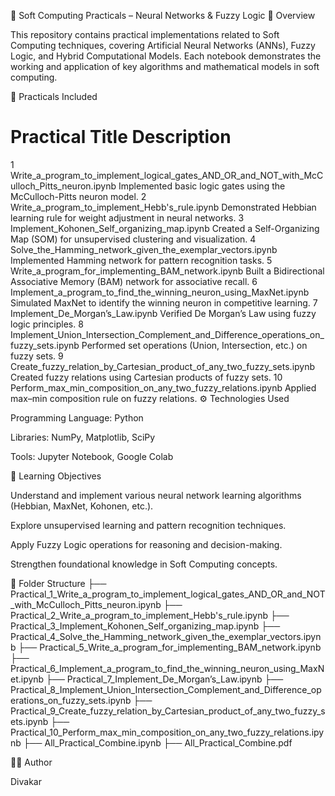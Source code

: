 🧮 Soft Computing Practicals – Neural Networks & Fuzzy Logic
📘 Overview

This repository contains practical implementations related to Soft Computing techniques, covering Artificial Neural Networks (ANNs), Fuzzy Logic, and Hybrid Computational Models.
Each notebook demonstrates the working and application of key algorithms and mathematical models in soft computing.

🧩 Practicals Included
#	Practical Title	Description
1	Write_a_program_to_implement_logical_gates_AND_OR_and_NOT_with_McCulloch_Pitts_neuron.ipynb	Implemented basic logic gates using the McCulloch-Pitts neuron model.
2	Write_a_program_to_implement_Hebb's_rule.ipynb	Demonstrated Hebbian learning rule for weight adjustment in neural networks.
3	Implement_Kohonen_Self_organizing_map.ipynb	Created a Self-Organizing Map (SOM) for unsupervised clustering and visualization.
4	Solve_the_Hamming_network_given_the_exemplar_vectors.ipynb	Implemented Hamming network for pattern recognition tasks.
5	Write_a_program_for_implementing_BAM_network.ipynb	Built a Bidirectional Associative Memory (BAM) network for associative recall.
6	Implement_a_program_to_find_the_winning_neuron_using_MaxNet.ipynb	Simulated MaxNet to identify the winning neuron in competitive learning.
7	Implement_De_Morgan’s_Law.ipynb	Verified De Morgan’s Law using fuzzy logic principles.
8	Implement_Union_Intersection_Complement_and_Difference_operations_on_fuzzy_sets.ipynb	Performed set operations (Union, Intersection, etc.) on fuzzy sets.
9	Create_fuzzy_relation_by_Cartesian_product_of_any_two_fuzzy_sets.ipynb	Created fuzzy relations using Cartesian products of fuzzy sets.
10	Perform_max_min_composition_on_any_two_fuzzy_relations.ipynb	Applied max–min composition rule on fuzzy relations.
⚙️ Technologies Used

Programming Language: Python

Libraries: NumPy, Matplotlib, SciPy

Tools: Jupyter Notebook, Google Colab

🎯 Learning Objectives

Understand and implement various neural network learning algorithms (Hebbian, MaxNet, Kohonen, etc.).

Explore unsupervised learning and pattern recognition techniques.

Apply Fuzzy Logic operations for reasoning and decision-making.

Strengthen foundational knowledge in Soft Computing concepts.

📂 Folder Structure
├── Practical_1_Write_a_program_to_implement_logical_gates_AND_OR_and_NOT_with_McCulloch_Pitts_neuron.ipynb
├── Practical_2_Write_a_program_to_implement_Hebb's_rule.ipynb
├── Practical_3_Implement_Kohonen_Self_organizing_map.ipynb
├── Practical_4_Solve_the_Hamming_network_given_the_exemplar_vectors.ipynb
├── Practical_5_Write_a_program_for_implementing_BAM_network.ipynb
├── Practical_6_Implement_a_program_to_find_the_winning_neuron_using_MaxNet.ipynb
├── Practical_7_Implement_De_Morgan’s_Law.ipynb
├── Practical_8_Implement_Union_Intersection_Complement_and_Difference_operations_on_fuzzy_sets.ipynb
├── Practical_9_Create_fuzzy_relation_by_Cartesian_product_of_any_two_fuzzy_sets.ipynb
├── Practical_10_Perform_max_min_composition_on_any_two_fuzzy_relations.ipynb
├── All_Practical_Combine.ipynb
├── All_Practical_Combine.pdf

👨‍💻 Author

Divakar 
